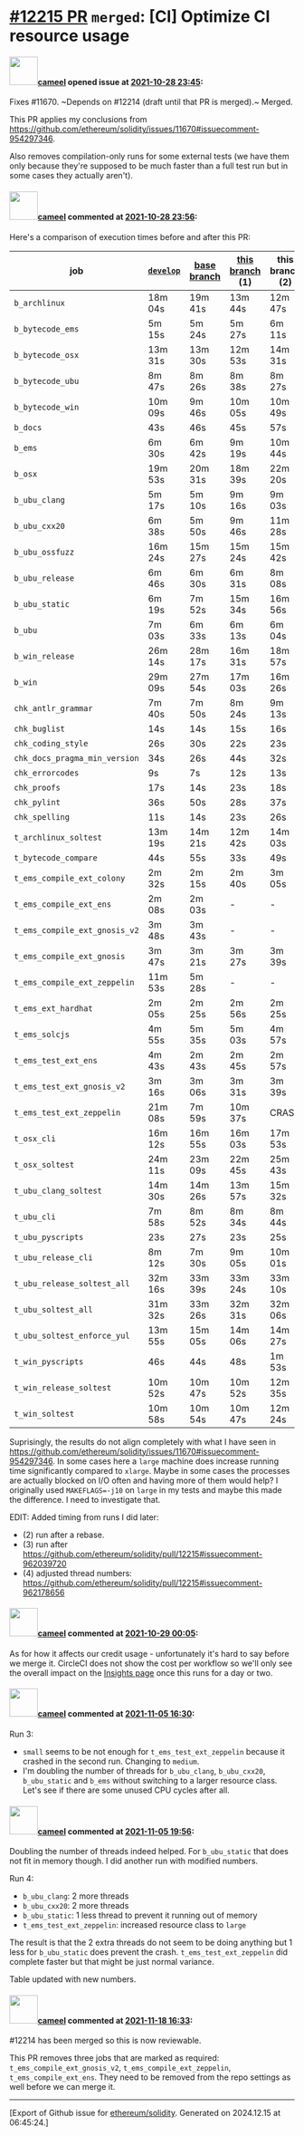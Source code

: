 # [\#12215 PR](https://github.com/ethereum/solidity/pull/12215) `merged`: [CI] Optimize CI resource usage

#### <img src="https://avatars.githubusercontent.com/u/137030?v=4" width="50">[cameel](https://github.com/cameel) opened issue at [2021-10-28 23:45](https://github.com/ethereum/solidity/pull/12215):

Fixes #11670.
~Depends on #12214 (draft until that PR is merged).~ Merged.

This PR applies my conclusions from https://github.com/ethereum/solidity/issues/11670#issuecomment-954297346.

Also removes compilation-only runs for some external tests (we have them only because they're supposed to be much faster than a full test run but in some cases they actually aren't).

#### <img src="https://avatars.githubusercontent.com/u/137030?v=4" width="50">[cameel](https://github.com/cameel) commented at [2021-10-28 23:56](https://github.com/ethereum/solidity/pull/12215#issuecomment-954306163):

Here's a comparison of execution times before and after this PR:

| job | [`develop`](https://app.circleci.com/pipelines/github/ethereum/solidity/20142/workflows/cf274899-9121-4563-b422-c826d26cbdb1) | [base branch](https://app.circleci.com/pipelines/github/ethereum/solidity/20146/workflows/dcaf7643-a91a-474c-8b03-10e81620d7a9) | [this branch](https://app.circleci.com/pipelines/github/ethereum/solidity/20145/workflows/928613f9-3732-415e-b890-78573ce66087) (1) | this branch (2) | this branch (3) | this branch (4) |
|-----|-----|-----|-----|-----|-----|-----|
| `b_archlinux`                     | 18m 04s  | 19m 41s | 13m 44s | 12m 47s |  14m 17s | 12m 40s |
| `b_bytecode_ems`                  |  5m 15s  |  5m 24s |  5m 27s |  6m 11s |   5m 53s |  5m 36s |
| `b_bytecode_osx`                  | 13m 31s  | 13m 30s | 12m 53s | 14m 31s |  13m 20s | 13m 36s |
| `b_bytecode_ubu`                  |  8m 47s  |  8m 26s |  8m 38s |  8m 27s |   8m 33s |  8m 17s |
| `b_bytecode_win`                  | 10m 09s  |  9m 46s | 10m 05s | 10m 49s |  10m 15s | 10m 03s |
| `b_docs`                          |     43s  |     46s |     45s |     57s |      48s |     52s |
| `b_ems`                           |  6m 30s  |  6m 42s |  9m 19s | 10m 44s |   7m 51s |  6m 40s |
| `b_osx`                           | 19m 53s  | 20m 31s | 18m 39s | 22m 20s |  18m 38s | 19m 10s |
| `b_ubu_clang`                     |  5m 17s  |  5m 10s |  9m 16s |  9m 03s |   7m 28s |  7m 31s |
| `b_ubu_cxx20`                     |  6m 38s  |  5m 50s |  9m 46s | 11m 28s |   7m 15s |  7m 51s |
| `b_ubu_ossfuzz`                   | 16m 24s  | 15m 27s | 15m 24s | 15m 42s |  18m 43s | 17m 01s |
| `b_ubu_release`                   |  6m 46s  |  6m 30s |  6m 31s |  8m 08s |   7m 17s |  6m 31s |
| `b_ubu_static`                    |  6m 19s  |  7m 52s | 15m 34s | 16m 56s |    CRASH | 13m 16s |
| `b_ubu`                           |  7m 03s  |  6m 33s |  6m 13s |  6m 04s |   6m 35s |  5m 56s |
| `b_win_release`                   | 26m 14s  | 28m 17s | 16m 31s | 18m 57s |  17m 19s | 16m 24s |
| `b_win`                           | 29m 09s  | 27m 54s | 17m 03s | 16m 26s |  16m 31s | 16m 59s |
| `chk_antlr_grammar`               |  7m 40s  |  7m 50s |  8m 24s |  9m 13s |   8m 44s |  9m 12s |
| `chk_buglist`                     |     14s  |     14s |     15s |     16s |      24s |     17s |
| `chk_coding_style`                |     26s  |     30s |     22s |     23s |      28s |     26s |
| `chk_docs_pragma_min_version`     |     34s  |     26s |     44s |     32s |      31s |     20s |
| `chk_errorcodes`                  |     9s   |      7s |     12s |     13s |      14s |     10s |
| `chk_proofs`                      |     17s  |     14s |     23s |     18s |      18s |     22s |
| `chk_pylint`                      |     36s  |     50s |     28s |     37s |      36s |     36s |
| `chk_spelling`                    |     11s  |     14s |     23s |     26s |      20s |     16s |
| `t_archlinux_soltest`             | 13m 19s  | 14m 21s | 12m 42s | 14m 03s |  13m 56s | 14m 45s |
| `t_bytecode_compare`              |     44s  |     55s |     33s |     49s |      44s |     33s |
| `t_ems_compile_ext_colony`        |  2m 32s  |  2m 15s |  2m 40s |  3m 05s |   2m 49s |  2m 37s |
| `t_ems_compile_ext_ens`           |  2m 08s  |  2m 03s |       - |       - |        - |       - |
| `t_ems_compile_ext_gnosis_v2`     |  3m 48s  |  3m 43s |       - |       - |        - |       - |
| `t_ems_compile_ext_gnosis`        |  3m 47s  |  3m 21s |  3m 27s |  3m 39s |   4m 25s |  3m 31s |
| `t_ems_compile_ext_zeppelin`      | 11m 53s  |  5m 28s |       - |       - |        - |       - |
| `t_ems_ext_hardhat`               |  2m 05s  |  2m 25s |  2m 56s |  2m 25s |   2m 19s |  2m 30s |
| `t_ems_solcjs`                    |  4m 55s  |  5m 35s |  5m 03s |  4m 57s |   5m 30s |  5m 31s |
| `t_ems_test_ext_ens`              |  4m 43s  |  2m 43s |  2m 45s |  2m 57s |   3m 04s |  2m 41s |
| `t_ems_test_ext_gnosis_v2`        |  3m 16s  |  3m 06s |  3m 31s |  3m 39s |   3m 55s |  3m 40s |
| `t_ems_test_ext_zeppelin`         | 21m 08s  |  7m 59s | 10m 37s |   CRASH |  11m 00s |  9m 29s |
| `t_osx_cli`                       | 16m 12s  | 16m 55s | 16m 03s | 17m 53s |  16m 14s | 16m 25s |
| `t_osx_soltest`                   | 24m 11s  | 23m 09s | 22m 45s | 25m 43s |  27m 45s | 25m 09s |
| `t_ubu_clang_soltest`             | 14m 30s  | 14m 26s | 13m 57s | 15m 32s |  15m 03s | 14m 48s |
| `t_ubu_cli`                       |  7m 58s  |  8m 52s |  8m 34s |  8m 44s |  11m 55s |  9m 43s |
| `t_ubu_pyscripts`                 |     23s  |     27s |     23s |     25s |      22s |     21s |
| `t_ubu_release_cli`               |  8m 12s  |  7m 30s |  9m 05s | 10m 01s |  10m 25s |  8m 37s |
| `t_ubu_release_soltest_all`       | 32m 16s  | 33m 39s | 33m 24s | 33m 10s |  39m 36s | 32m 59s |
| `t_ubu_soltest_all`               | 31m 32s  | 33m 26s | 32m 31s | 32m 06s |  34m 38s | 34m 01s |
| `t_ubu_soltest_enforce_yul`       | 13m 55s  | 15m 05s | 14m 06s | 14m 27s |  14m 58s | 17m 10s |
| `t_win_pyscripts`                 |     46s  |     44s |     48s |  1m 53s |      49s |     43s |
| `t_win_release_soltest`           | 10m 52s  | 10m 47s | 10m 52s | 12m 35s |  11m 59s | 11m 49s |
| `t_win_soltest`                   | 10m 58s  | 10m 54s | 10m 47s | 12m 24s |  11m 50s | 11m 46s |

Suprisingly, the results do not align completely with what I have seen in https://github.com/ethereum/solidity/issues/11670#issuecomment-954297346. In some cases here a `large` machine does increase running time significantly compared to `xlarge`. Maybe in some cases the processes are actually blocked on I/O often and having more of them would help? I originally used `MAKEFLAGS=-j10` on `large` in my tests and maybe this made the difference. I need to investigate that.

EDIT: Added timing from runs I did later:
- (2) run after a rebase.
- (3) run after https://github.com/ethereum/solidity/pull/12215#issuecomment-962039720
- (4) adjusted thread numbers: https://github.com/ethereum/solidity/pull/12215#issuecomment-962178656

#### <img src="https://avatars.githubusercontent.com/u/137030?v=4" width="50">[cameel](https://github.com/cameel) commented at [2021-10-29 00:05](https://github.com/ethereum/solidity/pull/12215#issuecomment-954309639):

As for how it affects our credit usage - unfortunately it's hard to say before we merge it. CircleCI does not show the cost per workflow so we'll only see the overall impact on the [Insights page](https://app.circleci.com/insights/github/ethereum/solidity/workflows/main) once this runs for a day or two.

#### <img src="https://avatars.githubusercontent.com/u/137030?v=4" width="50">[cameel](https://github.com/cameel) commented at [2021-11-05 16:30](https://github.com/ethereum/solidity/pull/12215#issuecomment-962039720):

Run 3:
- `small` seems to be not enough for `t_ems_test_ext_zeppelin` because it crashed in the second run. Changing to `medium`.
- I'm doubling the number of threads for `b_ubu_clang`, `b_ubu_cxx20`, `b_ubu_static` and `b_ems` without switching to a larger resource class. Let's see if there are some unused CPU cycles after all.

#### <img src="https://avatars.githubusercontent.com/u/137030?v=4" width="50">[cameel](https://github.com/cameel) commented at [2021-11-05 19:56](https://github.com/ethereum/solidity/pull/12215#issuecomment-962178656):

Doubling the number of threads indeed helped. For `b_ubu_static` that does not fit in memory though. I did another run with modified numbers.

Run 4:
- `b_ubu_clang`: 2 more threads
- `b_ubu_cxx20`: 2 more threads
- `b_ubu_static`: 1 less thread to prevent it running out of memory
- `t_ems_test_ext_zeppelin`: increased resource class to `large`

The result is that the 2 extra threads do not seem to be doing anything but 1 less for `b_ubu_static` does prevent the crash. `t_ems_test_ext_zeppelin` did complete faster but that might be just normal variance.

Table updated with new numbers.

#### <img src="https://avatars.githubusercontent.com/u/137030?v=4" width="50">[cameel](https://github.com/cameel) commented at [2021-11-18 16:33](https://github.com/ethereum/solidity/pull/12215#issuecomment-973035099):

#12214 has been merged so this is now reviewable.

This PR removes three jobs that are marked as required: `t_ems_compile_ext_gnosis_v2`, `t_ems_compile_ext_zeppelin`, `t_ems_compile_ext_ens`. They need to be removed from the repo settings as well before we can merge it.


-------------------------------------------------------------------------------



[Export of Github issue for [ethereum/solidity](https://github.com/ethereum/solidity). Generated on 2024.12.15 at 06:45:24.]

